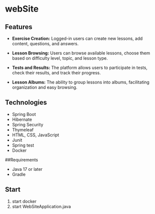 # webSite

## Features

- **Exercise Creation:** Logged-in users can create new lessons, add content, questions, and answers.

- **Lesson Browsing:** Users can browse available lessons, choose them based on difficulty level, topic, and lesson type.

- **Tests and Results:** The platform allows users to participate in tests, check their results, and track their progress.

- **Lesson Albums:** The ability to group lessons into albums, facilitating organization and easy browsing.

## Technologies

- Spring Boot
- Hibernate
- Spring Security
- Thymeleaf
- HTML, CSS, JavaScript
- Junit
- Spring test
- Docker

##Requirements

- Java 17 or later
- Gradle

## Start
1) start docker
2) start WebSiteApplication.java
